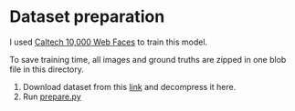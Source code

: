 # Dataset preparation
I used [Caltech 10,000 Web Faces](http://www.vision.caltech.edu/Image_Datasets/Caltech_10K_WebFaces/) to train this model.

To save training time, all images and ground truths are zipped in one blob file in this directory.

1. Download dataset from this [link](http://www.vision.caltech.edu/Image_Datasets/Caltech_10K_WebFaces/) and decompress it here.
2. Run [prepare.py](../prepare.py)
